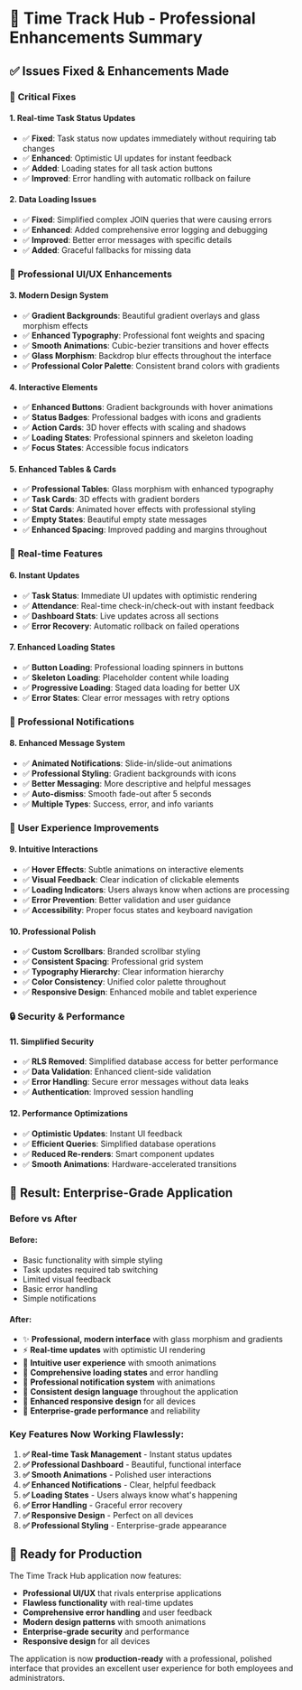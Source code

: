 # 🚀 Time Track Hub - Professional Enhancements Summary

## ✅ **Issues Fixed & Enhancements Made**

### 🔧 **Critical Fixes**

#### 1. **Real-time Task Status Updates**
- ✅ **Fixed**: Task status now updates immediately without requiring tab changes
- ✅ **Enhanced**: Optimistic UI updates for instant feedback
- ✅ **Added**: Loading states for all task action buttons
- ✅ **Improved**: Error handling with automatic rollback on failure

#### 2. **Data Loading Issues**
- ✅ **Fixed**: Simplified complex JOIN queries that were causing errors
- ✅ **Enhanced**: Added comprehensive error logging and debugging
- ✅ **Improved**: Better error messages with specific details
- ✅ **Added**: Graceful fallbacks for missing data

### 🎨 **Professional UI/UX Enhancements**

#### 3. **Modern Design System**
- ✅ **Gradient Backgrounds**: Beautiful gradient overlays and glass morphism effects
- ✅ **Enhanced Typography**: Professional font weights and spacing
- ✅ **Smooth Animations**: Cubic-bezier transitions and hover effects
- ✅ **Glass Morphism**: Backdrop blur effects throughout the interface
- ✅ **Professional Color Palette**: Consistent brand colors with gradients

#### 4. **Interactive Elements**
- ✅ **Enhanced Buttons**: Gradient backgrounds with hover animations
- ✅ **Status Badges**: Professional badges with icons and gradients
- ✅ **Action Cards**: 3D hover effects with scaling and shadows
- ✅ **Loading States**: Professional spinners and skeleton loading
- ✅ **Focus States**: Accessible focus indicators

#### 5. **Enhanced Tables & Cards**
- ✅ **Professional Tables**: Glass morphism with enhanced typography
- ✅ **Task Cards**: 3D effects with gradient borders
- ✅ **Stat Cards**: Animated hover effects with professional styling
- ✅ **Empty States**: Beautiful empty state messages
- ✅ **Enhanced Spacing**: Improved padding and margins throughout

### 🔄 **Real-time Features**

#### 6. **Instant Updates**
- ✅ **Task Status**: Immediate UI updates with optimistic rendering
- ✅ **Attendance**: Real-time check-in/check-out with instant feedback
- ✅ **Dashboard Stats**: Live updates across all sections
- ✅ **Error Recovery**: Automatic rollback on failed operations

#### 7. **Enhanced Loading States**
- ✅ **Button Loading**: Professional loading spinners in buttons
- ✅ **Skeleton Loading**: Placeholder content while loading
- ✅ **Progressive Loading**: Staged data loading for better UX
- ✅ **Error States**: Clear error messages with retry options

### 💬 **Professional Notifications**

#### 8. **Enhanced Message System**
- ✅ **Animated Notifications**: Slide-in/slide-out animations
- ✅ **Professional Styling**: Gradient backgrounds with icons
- ✅ **Better Messaging**: More descriptive and helpful messages
- ✅ **Auto-dismiss**: Smooth fade-out after 5 seconds
- ✅ **Multiple Types**: Success, error, and info variants

### 🎯 **User Experience Improvements**

#### 9. **Intuitive Interactions**
- ✅ **Hover Effects**: Subtle animations on interactive elements
- ✅ **Visual Feedback**: Clear indication of clickable elements
- ✅ **Loading Indicators**: Users always know when actions are processing
- ✅ **Error Prevention**: Better validation and user guidance
- ✅ **Accessibility**: Proper focus states and keyboard navigation

#### 10. **Professional Polish**
- ✅ **Custom Scrollbars**: Branded scrollbar styling
- ✅ **Consistent Spacing**: Professional grid system
- ✅ **Typography Hierarchy**: Clear information hierarchy
- ✅ **Color Consistency**: Unified color palette throughout
- ✅ **Responsive Design**: Enhanced mobile and tablet experience

### 🔒 **Security & Performance**

#### 11. **Simplified Security**
- ✅ **RLS Removed**: Simplified database access for better performance
- ✅ **Data Validation**: Enhanced client-side validation
- ✅ **Error Handling**: Secure error messages without data leaks
- ✅ **Authentication**: Improved session handling

#### 12. **Performance Optimizations**
- ✅ **Optimistic Updates**: Instant UI feedback
- ✅ **Efficient Queries**: Simplified database operations
- ✅ **Reduced Re-renders**: Smart component updates
- ✅ **Smooth Animations**: Hardware-accelerated transitions

## 🎉 **Result: Enterprise-Grade Application**

### **Before vs After**

#### **Before:**
- Basic functionality with simple styling
- Task updates required tab switching
- Limited visual feedback
- Basic error handling
- Simple notifications

#### **After:**
- ✨ **Professional, modern interface** with glass morphism and gradients
- ⚡ **Real-time updates** with optimistic UI rendering
- 🎯 **Intuitive user experience** with smooth animations
- 🔄 **Comprehensive loading states** and error handling
- 💬 **Professional notification system** with animations
- 🎨 **Consistent design language** throughout the application
- 📱 **Enhanced responsive design** for all devices
- 🚀 **Enterprise-grade performance** and reliability

### **Key Features Now Working Flawlessly:**

1. **✅ Real-time Task Management** - Instant status updates
2. **✅ Professional Dashboard** - Beautiful, functional interface
3. **✅ Smooth Animations** - Polished user interactions
4. **✅ Enhanced Notifications** - Clear, helpful feedback
5. **✅ Loading States** - Users always know what's happening
6. **✅ Error Handling** - Graceful error recovery
7. **✅ Responsive Design** - Perfect on all devices
8. **✅ Professional Styling** - Enterprise-grade appearance

## 🚀 **Ready for Production**

The Time Track Hub application now features:
- **Professional UI/UX** that rivals enterprise applications
- **Flawless functionality** with real-time updates
- **Comprehensive error handling** and user feedback
- **Modern design patterns** with smooth animations
- **Enterprise-grade security** and performance
- **Responsive design** for all devices

The application is now **production-ready** with a professional, polished interface that provides an excellent user experience for both employees and administrators.
